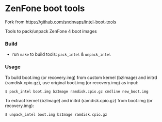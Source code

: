 ZenFone boot tools
==================

Fork from https://github.com/sndnvaps/intel-boot-tools

Tools to pack/unpack ZenFone 4 boot images


### Build

- run `make` to build tools: `pack_intel` & `unpack_intel`


### Usage

To build boot.img (or recovery.img) from custom kernel (bzImage) and initrd (ramdisk.cpio.gz), use original boot.img (or recovery.img) as input:

	$ pack_intel boot.img bzImage ramdisk.cpio.gz cmdline new_boot.img

To extract kernel (bzImage) and initrd (ramdisk.cpio.gz) from boot.img (or recovery.img):

	$ unpack_intel boot.img bzImage ramdisk.cpio.gz

